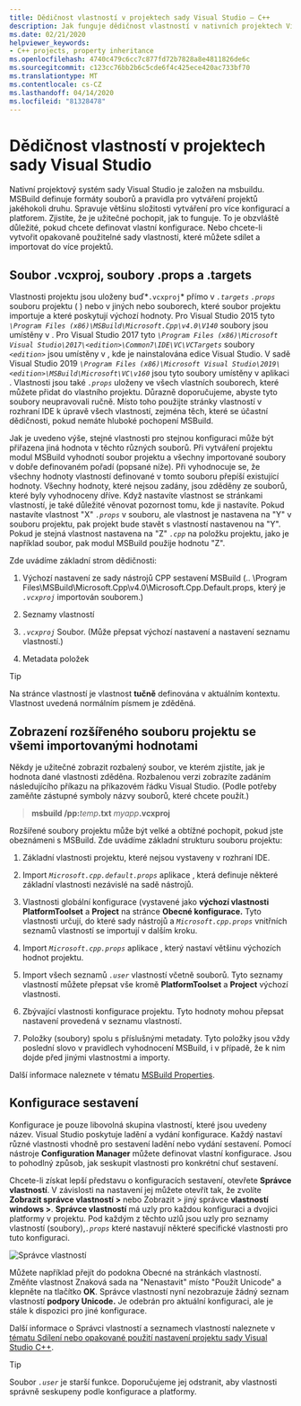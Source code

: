 ```yaml
---
title: Dědičnost vlastností v projektech sady Visual Studio – C++
description: Jak funguje dědičnost vlastností v nativních projektech Visual Studio C++(I. MSBuild).
ms.date: 02/21/2020
helpviewer_keywords:
- C++ projects, property inheritance
ms.openlocfilehash: 4740c479c6cc7c877fd72b7828a8e4811826de6c
ms.sourcegitcommit: c123cc76bb2b6c5cde6f4c425ece420ac733bf70
ms.translationtype: MT
ms.contentlocale: cs-CZ
ms.lasthandoff: 04/14/2020
ms.locfileid: "81328478"
---
```

# <a name="property-inheritance-in-visual-studio-projects"></a>Dědičnost vlastností v projektech sady Visual Studio

Nativní projektový systém sady Visual Studio je založen na msbuildu. MSBuild definuje formáty souborů a pravidla pro vytváření projektů jakéhokoli druhu. Spravuje většinu složitosti vytváření pro více konfigurací a platforem. Zjistíte, že je užitečné pochopit, jak to funguje. To je obzvláště důležité, pokud chcete definovat vlastní konfigurace. Nebo chcete-li vytvořit opakovaně použitelné sady vlastností, které můžete sdílet a importovat do více projektů.

## <a name="the-vcxproj-file-props-files-and-targets-files"></a>Soubor .vcxproj, soubory .props a .targets

Vlastnosti projektu jsou uloženy buď*`.vcxproj`* přímo v *`.targets`* *`.props`* souboru projektu ( ) nebo v jiných nebo souborech, které soubor projektu importuje a které poskytují výchozí hodnoty. Pro Visual Studio 2015 tyto *`\Program Files (x86)\MSBuild\Microsoft.Cpp\v4.0\V140`* soubory jsou umístěny v . Pro Visual Studio 2017 tyto *`\Program Files (x86)\Microsoft Visual Studio\2017\<edition>\Common7\IDE\VC\VCTargets`* soubory *`<edition>`* jsou umístěny v , kde je nainstalována edice Visual Studio. V sadě Visual Studio 2019 *`\Program Files (x86)\Microsoft Visual Studio\2019\<edition>\MSBuild\Microsoft\VC\v160`* jsou tyto soubory umístěny v aplikaci . Vlastnosti jsou také *`.props`* uloženy ve všech vlastních souborech, které můžete přidat do vlastního projektu. Důrazně doporučujeme, abyste tyto soubory neupravovali ručně. Místo toho použijte stránky vlastností v rozhraní IDE k úpravě všech vlastností, zejména těch, které se účastní dědičnosti, pokud nemáte hluboké pochopení MSBuild.

Jak je uvedeno výše, stejné vlastnosti pro stejnou konfiguraci může být přiřazena jiná hodnota v těchto různých souborů. Při vytváření projektu modul MSBuild vyhodnotí soubor projektu a všechny importované soubory v dobře definovaném pořadí (popsané níže). Při vyhodnocuje se, že všechny hodnoty vlastností definované v tomto souboru přepíší existující hodnoty. Všechny hodnoty, které nejsou zadány, jsou zděděny ze souborů, které byly vyhodnoceny dříve. Když nastavíte vlastnost se stránkami vlastností, je také důležité věnovat pozornost tomu, kde ji nastavíte. Pokud nastavíte vlastnost "X" *`.props`* v souboru, ale vlastnost je nastavena na "Y" v souboru projektu, pak projekt bude stavět s vlastností nastavenou na "Y". Pokud je stejná vlastnost nastavena na "Z" *`.cpp`* na položku projektu, jako je například soubor, pak modul MSBuild použije hodnotu "Z".

Zde uvádíme základní strom dědičnosti:

1. Výchozí nastavení ze sady nástrojů CPP sestavení MSBuild (.. \Program Files\MSBuild\Microsoft.Cpp\v4.0\Microsoft.Cpp.Default.props, který je *`.vcxproj`* importován souborem.)

1. Seznamy vlastností

1. *`.vcxproj`* Soubor. (Může přepsat výchozí nastavení a nastavení seznamu vlastností.)

1. Metadata položek

> [!TIP]
> Na stránce vlastností je vlastnost **tučně** definována v aktuálním kontextu. Vlastnost uvedená normálním písmem je zděděná.

## <a name="view-an-expanded-project-file-with-all-imported-values"></a>Zobrazení rozšířeného souboru projektu se všemi importovanými hodnotami

Někdy je užitečné zobrazit rozbalený soubor, ve kterém zjistíte, jak je hodnota dané vlastnosti zděděna. Rozbalenou verzi zobrazíte zadáním následujícího příkazu na příkazovém řádku Visual Studio. (Podle potřeby zaměňte zástupné symboly názvy souborů, které chcete použít.)

> **msbuild /pp:**_temp_**.txt** _myapp_**.vcxproj**

Rozšířené soubory projektu může být velké a obtížné pochopit, pokud jste obeznámeni s MSBuild. Zde uvádíme základní strukturu souboru projektu:

1. Základní vlastnosti projektu, které nejsou vystaveny v rozhraní IDE.

1. Import *`Microsoft.cpp.default.props`* aplikace , která definuje některé základní vlastnosti nezávislé na sadě nástrojů.

1. Vlastnosti globální konfigurace (vystavené jako **výchozí vlastnosti PlatformToolset** a **Project** na stránce **Obecné konfigurace.** Tyto vlastnosti určují, do které sady nástrojů a *`Microsoft.cpp.props`* vnitřních seznamů vlastností se importují v dalším kroku.

1. Import *`Microsoft.cpp.props`* aplikace , který nastaví většinu výchozích hodnot projektu.

1. Import všech seznamů *`.user`* vlastností včetně souborů. Tyto seznamy vlastností můžete přepsat vše kromě **PlatformToolset** a **Project** výchozí vlastnosti.

1. Zbývající vlastnosti konfigurace projektu. Tyto hodnoty mohou přepsat nastavení provedená v seznamu vlastností.

1. Položky (soubory) spolu s příslušnými metadaty. Tyto položky jsou vždy poslední slovo v pravidlech vyhodnocení MSBuild, i v případě, že k nim dojde před jinými vlastnostmi a importy.

Další informace naleznete v tématu [MSBuild Properties](/visualstudio/msbuild/msbuild-properties).

## <a name="build-configurations"></a>Konfigurace sestavení

Konfigurace je pouze libovolná skupina vlastností, které jsou uvedeny název. Visual Studio poskytuje ladění a vydání konfigurace. Každý nastaví různé vlastnosti vhodně pro sestavení ladění nebo vydání sestavení. Pomocí nástroje **Configuration Manager** můžete definovat vlastní konfigurace. Jsou to pohodlný způsob, jak seskupit vlastnosti pro konkrétní chuť sestavení.

Chcete-li získat lepší představu o konfiguracích sestavení, otevřete **Správce vlastností**. V závislosti na nastavení jej můžete otevřít tak, že zvolíte **Zobrazit správce vlastností >** nebo Zobrazit > jiný správce **vlastností windows >**. **Správce vlastností** má uzly pro každou konfiguraci a dvojici platformy v projektu. Pod každým z těchto uzlů jsou uzly pro seznamy vlastností (soubory),*`.props`* které nastavují některé specifické vlastnosti pro tuto konfiguraci.

![Správce vlastností](media/property-manager.png "Správce vlastností")

Můžete například přejít do podokna Obecné na stránkách vlastností. Změňte vlastnost Znaková sada na "Nenastavit" místo "Použít Unicode" a klepněte na tlačítko **OK**. Správce vlastností nyní nezobrazuje žádný seznam vlastností **podpory Unicode.** Je odebrán pro aktuální konfiguraci, ale je stále k dispozici pro jiné konfigurace.

Další informace o Správci vlastností a seznamech vlastností naleznete v [tématu Sdílení nebo opakované použití nastavení projektu sady Visual Studio C++](create-reusable-property-configurations.md).

> [!TIP]
> Soubor *`.user`* je starší funkce. Doporučujeme jej odstranit, aby vlastnosti správně seskupeny podle konfigurace a platformy.
